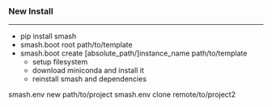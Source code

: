 
### New Install
------------
- pip install smash
- smash.boot root path/to/template
- smash.boot create [absolute_path/]instance_name path/to/template
    - setup filesystem
    - download miniconda and install it
    - reinstall smash and dependencies

smash.env new path/to/project
smash.env clone remote/to/project2
